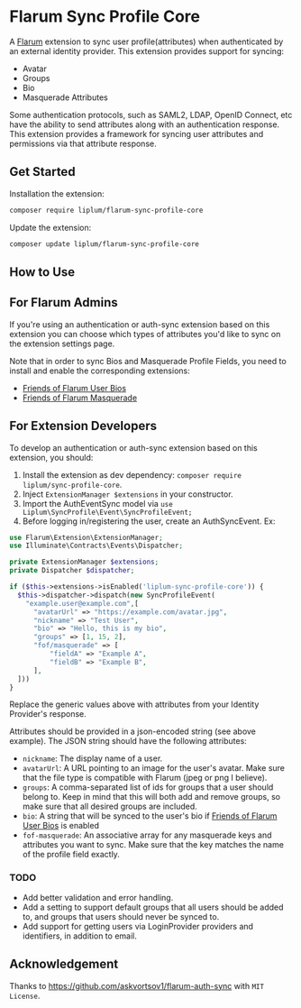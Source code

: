 # Flarum Sync Profile Core

A [Flarum](http://flarum.org) extension to sync user profile(attributes) when authenticated by an external identity provider. This extension provides support for syncing:

- Avatar
- Groups
- Bio
- Masquerade Attributes

Some authentication protocols, such as SAML2, LDAP, OpenID Connect, etc have the ability to send attributes along with an authentication response. This extension provides a framework for syncing user attributes and permissions via that attribute response.

## Get Started

Installation the extension:

```sh
composer require liplum/flarum-sync-profile-core
```

Update the extension:

```sh
composer update liplum/flarum-sync-profile-core
```

## How to Use

## For Flarum Admins

If you're using an authentication or auth-sync extension based on this extension
you can choose which types of attributes you'd like to sync on the extension settings page.

Note that in order to sync Bios and Masquerade Profile Fields, you need to install and enable the corresponding extensions:

- [Friends of Flarum User Bios](https://github.com/FriendsOfFlarum/user-bio)
- [Friends of Flarum Masquerade](https://github.com/FriendsOfFlarum/masquerade)

## For Extension Developers

To develop an authentication or auth-sync extension based on this extension, you should:

1. Install the extension as dev dependency: `composer require liplum/sync-profile-core`.
2. Inject `ExtensionManager $extensions` in your constructor.
3. Import the AuthEventSync model via `use Liplum\SyncProfile\Event\SyncProfileEvent;`
4. Before logging in/registering the user, create an AuthSyncEvent. Ex:

```php
use Flarum\Extension\ExtensionManager;
use Illuminate\Contracts\Events\Dispatcher;

private ExtensionManager $extensions;
private Dispatcher $dispatcher;

if ($this->extensions->isEnabled('liplum-sync-profile-core')) {
  $this->dispatcher->dispatch(new SyncProfileEvent(
    "example.user@example.com",[
      "avatarUrl" => "https://example.com/avatar.jpg",
      "nickname" => "Test User",
      "bio" => "Hello, this is my bio",
      "groups" => [1, 15, 2],
      "fof/masquerade" => [
          "fieldA" => "Example A",
          "fieldB" => "Example B",
      ],
  ]))
}
```

Replace the generic values above with attributes from your Identity Provider's response.

Attributes should be provided in a json-encoded string (see above example). The JSON string should have the following attributes:

- `nickname`: The display name of a user.
- `avatarUrl`: A URL pointing to an image for the user's avatar. Make sure that the file type is compatible with Flarum (jpeg or png I believe).
- `groups`: A comma-separated list of ids for groups that a user should belong to. Keep in mind that this will both add and remove groups, so make sure that all desired groups are included.
- `bio`: A string that will be synced to the user's bio if [Friends of Flarum User Bios](https://github.com/FriendsOfFlarum/user-bio) is enabled
- `fof-masquerade`: An associative array for any masquerade keys and attributes you want to sync. Make sure that the key matches the name of the profile field exactly.

### TODO

- Add better validation and error handling.
- Add a setting to support default groups that all users should be added to, and groups that users should never be synced to.
- Add support for getting users via LoginProvider providers and identifiers, in addition to email.

## Acknowledgement

Thanks to <https://github.com/askvortsov1/flarum-auth-sync> with `MIT License`.
